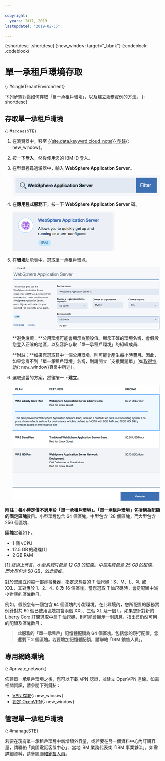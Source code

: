```yaml
---

copyright:
  years: 2017, 2019
lastupdated: "2019-02-15"

---
```


{:shortdesc: .shortdesc}
{:new_window: target="_blank"}
{:codeblock: .codeblock}

# 單一承租戶環境存取
{: #singleTenantEnvironment}


下列步驟討論如何存取「單一承租戶環境」，以及建立服務實例的方法。
{: shortdesc}


## 存取單一承租戶環境
{: #accessSTE}

1. 在瀏覽器中，移至 [{{site.data.keyword.cloud_notm}} 型錄](https://{DomainName}/catalog/){: new_window}。

2. 按一下**登入**，然後使用您的 IBM ID 登入。

6. 在型錄搜尋過濾器中，輸入 **WebSphere Application Server**。

    ![搜尋過濾器](images/filter.png)

7. 在**應用程式服務**下，按一下 **WebSphere Application Server** 磚。

    ![WebSphere Application Server 磚](images/iconWAS.png)

8. 在**環境**功能表中，選取單一承租戶環境。

    ![單一承租戶環境名稱](images/environmentSTE.png)

    **避免麻煩：**公用環境可能會顯示為預設值。顯示正確的環境名稱，會假設您登入正確的地區，以及容許存取「單一承租戶環境」的組織成員。

    **附註：**如果您選取其中一個公用環境，則可能會產生每小時費用。因此，如果您看不到「單一承租戶環境」名稱，則請開立「支援問題單」（如[取得協助](/docs/services/ApplicationServeronCloud?topic=wasaas-reporting_issues#reporting_issues){: new_window}頁面中所述）。

9. 選取適當的方案，然後按一下**建立**。

    ![選擇方案並建立服務](images/createSTE.png)


**附註：**每小時定價不適用於「單一承租戶環境」。「單一承租戶環境」包括稱為配額的固定**區塊**數目。小型環境包含 64 個區塊。中型包含 128 個區塊，而大型包含 256 個區塊。

**區塊**定義如下。
  * 1 個 vCPU
  * 12.5 GB 的磁碟[1]
  * 2 GB RAM

[1] *技術上而言，小型系統只包含 12 GB 的磁碟。中型系統包含 25 GB 的磁碟，而大型包含 50 GB，依此類推。*

對於您建立的每一部虛擬機器，指定您想要的 T 恤尺碼：S、M、L、XL 或 XXL，其對應於 1、2、4、8 及 16 個區塊。當您選取 T 恤尺碼時，會從配額中減少對應的區塊數目。

例如，假設您有一個包含 64 個區塊的小型環境。在此環境內，您所配置的服務實例針對共 60 個已使用區塊包含兩個 XXL、三個 XL 及一個 L。如果您針對新的 Liberty Core 訂閱選取中型 T 恤尺碼，則可能會顯示一則訊息，指出您仍然可用的配額及區塊數目：

> **此服務的「單一承租戶」記憶體配額為 64 個區塊。包括您的現行配置，您還剩下 2 個區塊。若要增加記憶體配額，請聯絡「IBM 銷售人員」。**


## 專用網路環境
{: #private_network}

佈建單一承租戶環境之後，您可以下載 VPN 認證，並建立 OpenVPN 連線。如需相關資訊，請參閱下列鏈結：

* [VPN 存取](/docs/services/ApplicationServeronCloud?topic=wasaas-networkEnvironment#vpnAccess){: new_window}
* [設定 OpenVPN](/docs/services/ApplicationServeronCloud?topic=wasaas-system_access#setup_openvpn){: new_window}

## 管理單一承租戶環境
{: #manageSTE}

若要在現有單一承租戶環境中新增額外容量，或若要在另一個資料中心內訂購容量，請聯絡「美國電話客服中心」、當地 IBM 業務代表或「IBM 事業夥伴」。如需詳細資料，請參閱[聯絡銷售人員](/docs/services/ApplicationServeronCloud?topic=wasaas-reporting_issues#contacting-sales)。
